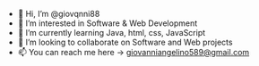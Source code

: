 - 👋 Hi, I’m @giovqnni88
- 👀 I’m interested in Software & Web Development 
- 🌱 I’m currently learning Java, html, css, JavaScript
- 💞️ I’m looking to collaborate on Software and Web projects
- 📫 You can reach me here -> giovanniangelino589@gmail.com

<!---
giovqnni88/giovqnni88 is a ✨ special ✨ repository because its `README.md` (this file) appears on your GitHub profile.
You can click the Preview link to take a look at your changes.
--->
